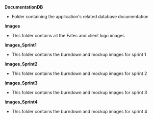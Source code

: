 **DocumentationDB**
- Folder containing the application's related database documentation

**Images** 
- This folder contains all the Fatec and client logo images
  
**Images_Sprint1**
- This folder contains the burndown and mockup images for sprint 1

**Images_Sprint2**
- This folder contains the burndown and mockup images for sprint 2

**Images_Sprint3**
- This folder contains the burndown and mockup images for sprint 3

**Images_Sprint4**
- This folder contains the burndown and mockup images for sprint 4
